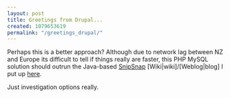 ```yaml
---
layout: post
title: Greetings from Drupal...
created: 1079653619
permalink: "/greetings_drupal/"
---
```

Perhaps this is a better approach?  Although due to network lag between NZ and Europe its difficult to tell if things really are faster, this PHP MySQL solution should outrun the Java-based <a href="http://snipsnap.org/">SnipSnap</a> [Wiki|wiki]/[Weblog|blog] I put up <a href="http://anjackson.net/snipsnap/">here</a>.

Just investigation options really.
